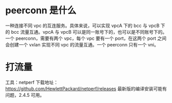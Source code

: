 # peerconn 是什么

一种连接不同 vpc 的互连服务。具体来说，可以实现 vpcA 下的 bcc 与 vpcB 下的 bcc 流量互通。vpcA 与 vpcB 可以是同一账号下的，也可以是不同账号下的。
一个 peerconn，需要有两个 vpc，每个 vpc 要有一个 port，在这两个 port 之间会创建一个 vxlan 实现不同 vpc 的流量互通。一个 peerconn 只有一个 vni。

# 打流量

工具：netperf
下载地址：https://github.com/HewlettPackard/netperf/releases
最新版的编译安装可能有问题，2.4.5 可用。
